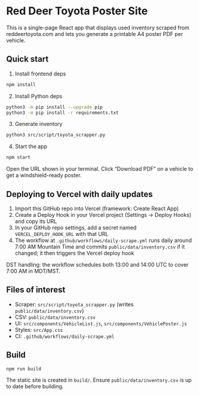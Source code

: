 # Red Deer Toyota Poster Site

This is a single-page React app that displays used inventory scraped from reddeertoyota.com and lets you generate a printable A4 poster PDF per vehicle.

## Quick start

1) Install frontend deps
```sh
npm install
```

2) Install Python deps
```sh
python3 -m pip install --upgrade pip
python3 -m pip install -r requirements.txt
```

3) Generate inventory
```sh
python3 src/script/toyota_scrapper.py
```

4) Start the app
```sh
npm start
```

Open the URL shown in your terminal. Click “Download PDF” on a vehicle to get a windshield-ready poster.

## Deploying to Vercel with daily updates

1) Import this GitHub repo into Vercel (framework: Create React App)
2) Create a Deploy Hook in your Vercel project (Settings → Deploy Hooks) and copy its URL
3) In your GitHub repo settings, add a secret named `VERCEL_DEPLOY_HOOK_URL` with that URL
4) The workflow at `.github/workflows/daily-scrape.yml` runs daily around 7:00 AM Mountain Time and commits `public/data/inventory.csv` if it changed; it then triggers the Vercel deploy hook

DST handling: the workflow schedules both 13:00 and 14:00 UTC to cover 7:00 AM in MDT/MST.

## Files of interest

- Scraper: `src/script/toyota_scrapper.py` (writes `public/data/inventory.csv`)
- CSV: `public/data/inventory.csv`
- UI: `src/components/VehicleList.js`, `src/components/VehiclePoster.js`
- Styles: `src/App.css`
- CI: `.github/workflows/daily-scrape.yml`

## Build

```sh
npm run build
```

The static site is created in `build/`. Ensure `public/data/inventory.csv` is up to date before building.
